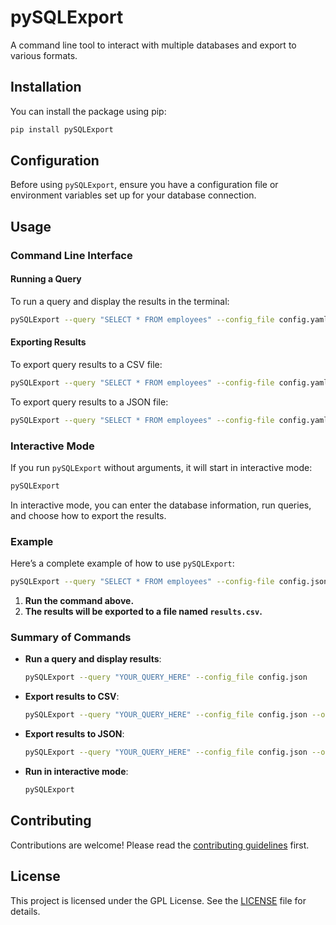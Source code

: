 # pySQLExport

A command line tool to interact with multiple databases and export to various formats.

## Installation

You can install the package using pip:

```sh
pip install pySQLExport
```
## Configuration

Before using `pySQLExport`, ensure you have a configuration file or environment variables set up for your database connection.

## Usage

### Command Line Interface

#### Running a Query

To run a query and display the results in the terminal:

```sh
pySQLExport --query "SELECT * FROM employees" --config_file config.yaml
```

#### Exporting Results

To export query results to a CSV file:

```sh
pySQLExport --query "SELECT * FROM employees" --config-file config.yaml --output=csv --outfile results.csv
```

To export query results to a JSON file:

```sh
pySQLExport --query "SELECT * FROM employees" --config-file config.yaml --output=json --outfile results.json
```

### Interactive Mode

If you run `pySQLExport` without arguments, it will start in interactive mode:

```sh
pySQLExport
```

In interactive mode, you can enter the database information, run queries, and choose how to export the results.

### Example

Here’s a complete example of how to use `pySQLExport`:

```sh
pySQLExport --query "SELECT * FROM employees" --config-file config.json --output csv --outfile results.csv
```

1. **Run the command above.**
2. **The results will be exported to a file named `results.csv`.**

### Summary of Commands

- **Run a query and display results**:
  ```sh
  pySQLExport --query "YOUR_QUERY_HERE" --config_file config.json
  ```

- **Export results to CSV**:
  ```sh
  pySQLExport --query "YOUR_QUERY_HERE" --config_file config.json --output csv --outfile results.csv
  ```

- **Export results to JSON**:
  ```sh
  pySQLExport --query "YOUR_QUERY_HERE" --config_file config.json --output json --outfile results.json
  ```

- **Run in interactive mode**:
  ```sh
  pySQLExport
  ```

## Contributing

Contributions are welcome! Please read the [contributing guidelines](CONTRIBUTING.md) first.

## License

This project is licensed under the GPL License. See the [LICENSE](LICENSE) file for details.

